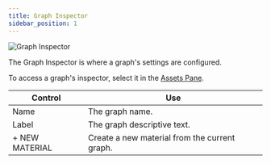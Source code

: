 ```yaml
---
title: Graph Inspector
sidebar_position: 1
---
```


![Graph Inspector](/images/shader-editor/inspector-pane-graph.png)

The Graph Inspector is where a graph's settings are configured.

To access a graph's inspector, select it in the [Assets Pane][2].

| Control         | Use                                           |
| --------------- |---------------------------------------------- |
| Name            | The graph name.                               |
| Label           | The graph descriptive text.                   |
| \+ NEW MATERIAL | Create a new material from the current graph. |

[2]: /shader-editor/window-layout/assets-pane
